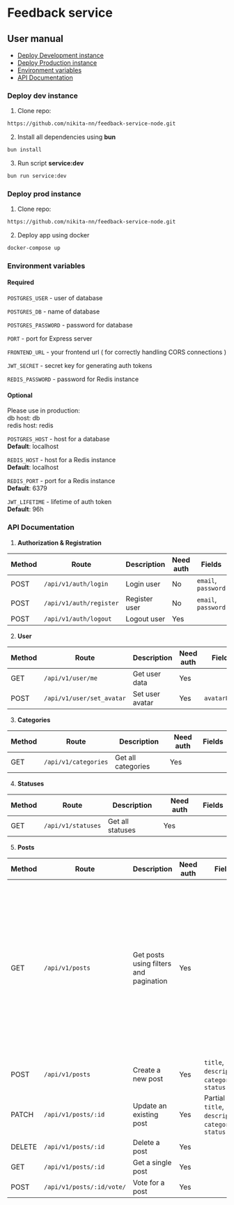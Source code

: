 # Feedback service

## User manual

- [Deploy Development instance](#deploy-dev-instance)
- [Deploy Production instance](#deploy-prod-instance)
- [Environment variables](#environment-variables)
- [API Documentation](#api-documentation)

### Deploy dev instance

1. Clone repo:

```bash
https://github.com/nikita-nn/feedback-service-node.git
```

2. Install all dependencies using **bun**

```bash
bun install
```

3. Run script **service:dev**

```bash
bun run service:dev
```

### Deploy prod instance

1. Clone repo:

```bash
https://github.com/nikita-nn/feedback-service-node.git
```

2. Deploy app using docker

```bash
docker-compose up
```

### Environment variables

#### Required

`POSTGRES_USER` - user of database

`POSTGRES_DB` - name of database

`POSTGRES_PASSWORD` - password for database

`PORT` - port for Express server

`FRONTEND_URL` - your frontend url ( for correctly handling CORS connections )

`JWT_SECRET` - secret key for generating auth tokens

`REDIS_PASSWORD` - password for Redis instance

#### Optional

Please use in production:
<br/>
db host: db
<br/>
redis host: redis

`POSTGRES_HOST` - host for a database
<br/>
**Default**: localhost

`REDIS_HOST` - host for a Redis instance
<br/>
**Default**: localhost

`REDIS_PORT` - port for a Redis instance
<br/>
**Default**: 6379

`JWT_LIFETIME` - lifetime of auth token
<br/>
**Default**: 96h

### API Documentation

1. **Authorization & Registration**

| Method | Route                   | Description   | Need auth | Fields              |
|--------|-------------------------|---------------|-----------|---------------------|
| POST   | `/api/v1/auth/login`    | Login user    | No        | `email`, `password` |
| POST   | `/api/v1/auth/register` | Register user | No        | `email`, `password` |
| POST   | `/api/v1/auth/logout`   | Logout user   | Yes       |                     |

2. **User**

| Method | Route                     | Description     | Need auth | Fields       |
|--------|---------------------------|-----------------|-----------|--------------|
| GET    | `/api/v1/user/me`         | Get user data   | Yes       |              |
| POST   | `/api/v1/user/set_avatar` | Set user avatar | Yes       | `avatarLink` |

3. **Categories**

| Method | Route                | Description        | Need auth | Fields |
|--------|----------------------|--------------------|-----------|--------|
| GET    | `/api/v1/categories` | Get all categories | Yes       |        |

4. **Statuses**

| Method | Route              | Description      | Need auth | Fields |
|--------|--------------------|------------------|-----------|--------|
| GET    | `/api/v1/statuses` | Get all statuses | Yes       |        |

5. **Posts**

| Method | Route                     | Description                            | Need auth | Fields                                                  | Query params                                                                                                                                                                           |
|--------|---------------------------|----------------------------------------|-----------|---------------------------------------------------------|----------------------------------------------------------------------------------------------------------------------------------------------------------------------------------------|
| GET    | `/api/v1/posts`           | Get posts using filters and pagination | Yes       |                                                         | **pageSize** - size of page<br/><br/> **page** - number of page <br/> <br/> **category** - category filter <br/><br/> **status** - status filter <br/><br/> **orderBy** - date / votes |
| POST   | `/api/v1/posts`           | Create a new post                      | Yes       | `title`, `description`, `category`, `status`            |
| PATCH  | `/api/v1/posts/:id`       | Update an existing post                | Yes       | Partial of `title`, `description`, `category`, `status` |
| DELETE | `/api/v1/posts/:id`       | Delete a post                          | Yes       |                                                         |
| GET    | `/api/v1/posts/:id`       | Get a single post                      | Yes       |                                                         |
| POST   | `/api/v1/posts/:id/vote/` | Vote for a post                        | Yes       |                                                         |

